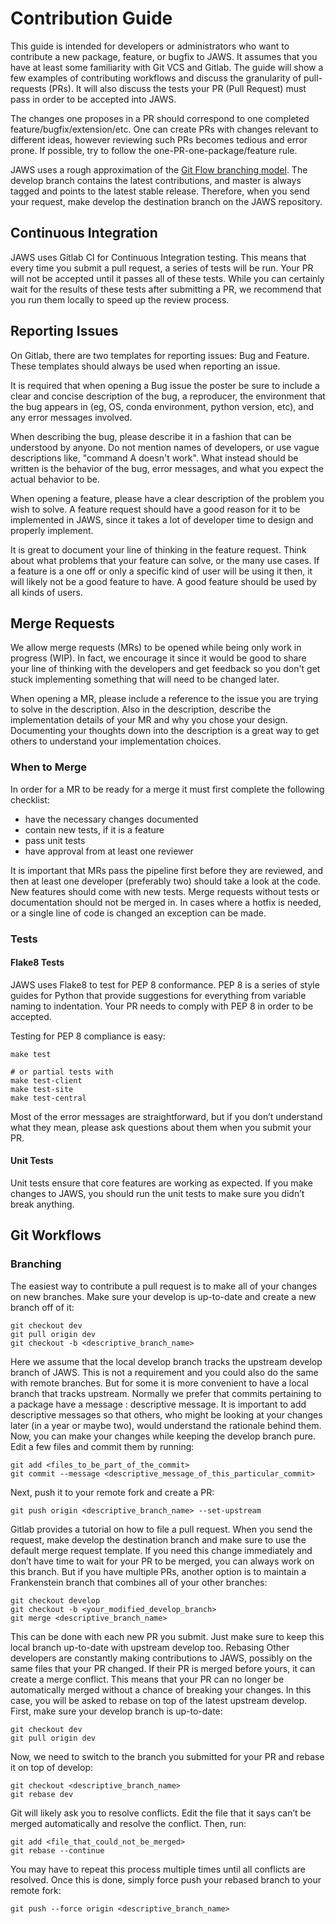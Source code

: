 # Contribution Guide

This guide is intended for developers or administrators who want to contribute a new package, feature, or bugfix to JAWS. It assumes that you have at least some familiarity with Git VCS and Gitlab. The guide will show a few examples of contributing workflows and discuss the granularity of pull-requests (PRs). It will also discuss the tests your PR (Pull Request) must pass in order to be accepted into JAWS.

The changes one proposes in a PR should correspond to one completed feature/bugfix/extension/etc. One can create PRs with changes relevant to different ideas, however reviewing such PRs becomes tedious and error prone. If possible, try to follow the one-PR-one-package/feature rule.

JAWS uses a rough approximation of the [Git Flow branching model](http://nvie.com/posts/a-successful-git-branching-model/). The develop branch contains the latest contributions, and master is always tagged and points to the latest stable release. Therefore, when you send your request, make develop the destination branch on the JAWS repository.


## Continuous Integration

JAWS uses Gitlab CI for Continuous Integration testing. This means that every time you submit a pull request, a series of tests will be run. Your PR will not be accepted until it passes all of these tests. While you can certainly wait for the results of these tests after submitting a PR, we recommend that you run them locally to speed up the review process.


## Reporting Issues
On Gitlab, there are two templates for reporting issues: Bug and Feature. These templates should always be used when reporting an issue. 

It is required that when opening a Bug issue the poster be sure to include a clear and concise description of the bug, a reproducer, the environment
that the bug appears in (eg, OS, conda environment, python version, etc), and any error messages involved.  

When describing the bug, please describe it in a fashion that can be understood by anyone. Do not mention names of developers, or use vague descriptions like, "command A doesn't work". What instead should be written
is the behavior of the bug, error messages, and what you expect the actual behavior to be.  

When opening a feature, please have a clear description of the problem you wish to solve. A feature request should have a good reason for it to be implemented in JAWS, since it takes a lot of developer time to design and properly implement.  

It is great to document your line of thinking in the feature request. Think about what problems that your feature can solve, or the many use cases. If a feature is a one off or only a specific kind of user will be using it then, it will
likely not be a good feature to have. A good feature should be used by all kinds of users.  

## Merge Requests
We allow merge requests (MRs) to be opened while being only work in progress (WIP). In fact, we encourage it since it would be good to share your line of thinking with the developers and get feedback so you don't get stuck implementing something
that will need to be changed later.  

When opening a MR, please include a reference to the issue you are trying to solve in the description. Also in the description, describe the implementation details of your MR and why you chose your design. Documenting your thoughts down into the
description is a great way to get others to understand your implementation choices.  

### When to Merge
In order for a MR to be ready for a merge it must first complete the following checklist:  
- have the necessary changes documented  
- contain new tests, if it is a feature  
- pass unit tests   
- have approval from at least one reviewer  

It is important that MRs pass the pipeline first before they are reviewed, and then at least one developer (preferably two) should take a look at the code. 
New features should come with new tests. Merge requests without tests or documentation should not be merged in. In cases where a hotfix is needed, or a single
line of code is changed an exception can be made. 


### Tests

#### Flake8 Tests

JAWS uses Flake8 to test for PEP 8 conformance. PEP 8 is a series of style guides for Python that provide suggestions for everything from variable naming to indentation. Your PR needs to comply with PEP 8 in order to be accepted.

Testing for PEP 8 compliance is easy:

```
make test

# or partial tests with
make test-client
make test-site
make test-central
```

Most of the error messages are straightforward, but if you don’t understand what they mean, please ask questions about them when you submit your PR.


#### Unit Tests

Unit tests ensure that core features are working as expected. If you make changes to JAWS, you should run the unit tests to make sure you didn’t break anything.


## Git Workflows

### Branching

The easiest way to contribute a pull request is to make all of your changes on new branches. Make sure your develop is up-to-date and create a new branch off of it:

```
git checkout dev
git pull origin dev
git checkout -b <descriptive_branch_name>
```

Here we assume that the local develop branch tracks the upstream develop branch of JAWS. This is not a requirement and you could also do the same with remote branches. But for some it is more convenient to have a local branch that tracks upstream.
Normally we prefer that commits pertaining to a package <package-name> have a message <package-name>: descriptive message. It is important to add descriptive messages so that others, who might be looking at your changes later (in a year or maybe two), would understand the rationale behind them.
Now, you can make your changes while keeping the develop branch pure. Edit a few files and commit them by running:

```
git add <files_to_be_part_of_the_commit>
git commit --message <descriptive_message_of_this_particular_commit>
```
 
Next, push it to your remote fork and create a PR:

```
git push origin <descriptive_branch_name> --set-upstream
```

Gitlab provides a tutorial on how to file a pull request. When you send the request, make develop the destination branch and make sure to use the default merge request template.
If you need this change immediately and don’t have time to wait for your PR to be merged, you can always work on this branch. But if you have multiple PRs, another option is to maintain a Frankenstein branch that combines all of your other branches:

```
git checkout develop
git checkout -b <your_modified_develop_branch>
git merge <descriptive_branch_name>
```

This can be done with each new PR you submit. Just make sure to keep this local branch up-to-date with upstream develop too.
Rebasing
Other developers are constantly making contributions to JAWS, possibly on the same files that your PR changed. If their PR is merged before yours, it can create a merge conflict. This means that your PR can no longer be automatically merged without a chance of breaking your changes. In this case, you will be asked to rebase on top of the latest upstream develop.
First, make sure your develop branch is up-to-date:

```
git checkout dev
git pull origin dev
```

Now, we need to switch to the branch you submitted for your PR and rebase it on top of develop:

```
git checkout <descriptive_branch_name>
git rebase dev
```
 
Git will likely ask you to resolve conflicts. Edit the file that it says can’t be merged automatically and resolve the conflict. Then, run:

```
git add <file_that_could_not_be_merged>
git rebase --continue
```
 
You may have to repeat this process multiple times until all conflicts are resolved. Once this is done, simply force push your rebased branch to your remote fork:

```
git push --force origin <descriptive_branch_name>
```

